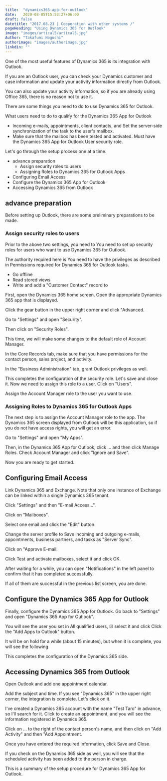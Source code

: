 ```yaml
---
title:  "dynamics365-app-for-outlook"
date:   2020-08-05T15:53:27+06:00
draft: false
datetitle: "2017.08.23 | Cooperation with other systems /"
pageHeading: "Using Dynamics 365 for Outlook"
image: "images/artical5/artical5.jpg"
Author: "Takafumi Noguchi"
authorimage: "images/authorimage.jpg"
linkdin: ""
---
```

<!-- Intro  -->
One of the most useful features of Dynamics 365 is its integration with Outlook.

If you are an Outlook user, you can check your Dynamics customer and case information and update your activity information directly from Outlook.

You can also update your activity information, so if you are already using Office 365, there is no reason not to use it.

There are some things you need to do to use Dynamics 365 for Outlook.
<!-- HighLighted Box -->
What users need to do to qualify for the Dynamics 365 App for Outlook
  * Incoming e-mails, appointments, client contacts, and
  Set the server-side synchronization of the task to the user's mailbox.
  * Make sure that the mailbox has been tested and activated.
  Must have the Dynamics 365 App for Outlook User security role.

Let's go through the setup process one at a time.

 


<!-- Table Of Content -->
* advance preparation
  * Assign security roles to users
  * Assigning Roles to Dynamics 365 for Outlook Apps
* Configuring Email Access
* Configure the Dynamics 365 App for Outlook
* Accessing Dynamics 365 from Outlook

## advance preparation
Before setting up Outlook, there are some preliminary preparations to be made.

### Assign security roles to users
Prior to the above two settings, you need to
You need to set up security roles for users who want to use Dynamics 365 for Outlook.

The authority required here is
You need to have the privileges as described in Permissions required for Dynamics 365 for Outlook tasks.

  * Go offline
  * Read stored views
  * Write and add a "Customer Contact" record to

First, open the Dynamics 365 home screen.
Open the appropriate Dynamics 365 app that is displayed.
<!-- Image= d365outlook-01.png -->

Click the gear button in the upper right corner and click "Advanced.
<!-- Image= d365outlook-02.png -->

Go to "Settings" and open "Security".

Then click on "Security Roles".

This time, we will make some changes to the default role of Account Manager.
<!-- Image= d365outlook-03.png -->

In the Core Records tab, make sure that you have permissions for the contact person, sales project, and activity.
<!-- Image= d365outlook-04.png -->

In the "Business Administration" tab, grant Outlook privileges as well. 
<!-- Image= d365outlook-05.png -->

This completes the configuration of the security role. Let's save and close it.
Now we need to assign this role to a user. Click on "Users".
<!-- Image= d365outlook-06.png -->

Assign the Account Manager role to the user you want to use.
<!-- Image= d365outlook-07.png -->

### Assigning Roles to Dynamics 365 for Outlook Apps
The next step is to assign the Account Manager role to the app.
The Dynamics 365 screen displayed from Outlook will be this application, so if you do not have access rights, you will get an error.

Go to "Settings" and open "My Apps".

Then, in the Dynamics 365 App for Outlook, click ... and then click Manage Roles.
Check Account Manager and click "Ignore and Save".
<!-- Image= d365outlook-08.png -->

Now you are ready to get started.

## Configuring Email Access
Link Dynamics 365 and Exchange.
Note that only one instance of Exchange can be linked within a single Dynamics 365 tenant.

Click "Settings" and then "E-mail Access...".
<!-- Image= d365outlook-09.png -->

Click on "Mailboxes".
<!-- Image= d365outlook-10.png -->

Select one email and click the "Edit" button.
<!-- Image= d365outlook-11.png -->

Change the server profile to
Save incoming and outgoing e-mails, appointments, business partners, and tasks as "Server Sync".
<!-- Image= d365outlook-12.png -->

Click on "Approve E-mail.
<!-- Image= d365outlook-13.png -->

Click Test and activate mailboxes, select it and click OK.
<!-- Image= d365outlook-14.png -->

After waiting for a while, you can open "Notifications" in the left panel to confirm that it has completed successfully.
<!-- Image= d365outlook-15.png -->

If all of them are successful in the previous list screen, you are done.
<!-- Image= d365outlook-16.png -->

## Configure the Dynamics 365 App for Outlook
Finally, configure the Dynamics 365 App for Outlook.
 Go back to "Settings" and open "Dynamics 365 App for Outlook".
<!-- Image= d365outlook-17.png -->

You will see the user you set in All qualified users, ☑ select it and click
Click the "Add Apps to Outlook" button.
<!-- Image= d365outlook-18.png -->

It will be on hold for a while (about 15 minutes), but when it is complete, you will see the following
<!-- Image= d365outlook-19.png -->

This completes the configuration of the Dynamics 365 side.

## Accessing Dynamics 365 from Outlook
Open Outlook and add one appointment calendar.

Add the subject and time.
If you see "Dynamics 365" in the upper right corner, the integration is complete. Let's click on it.
<!-- Image- d365outlook-23.png -->

I've created a Dynamics 365 account with the name "Test Taro" in advance, so I'll search for it.
Click to create an appointment, and you will see the information registered in Dynamics 365.
<!-- Image= d365outlook-24.png -->

Click on ... to the right of the contact person's name, and then click on "Add Activity" and then "Add Appointment.
<!-- Image= d365outlook-25.png -->

Once you have entered the required information, click Save and Close.
<!-- Image= d365outlook-26.png -->

If you check on the Dynamics 365 side as well, you will see that the scheduled activity has been added to the person in charge.
<!-- Image= d365outlook-27.png -->

This is a summary of the setup procedure for Dynamics 365 App for Outlook.
